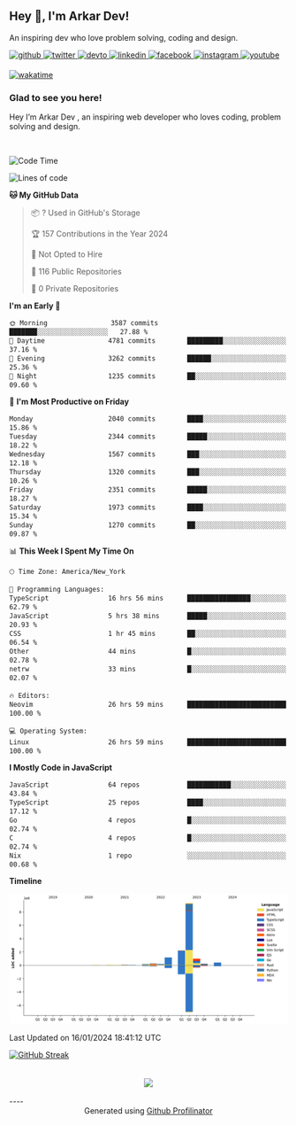 ## Hey 👋, I'm Arkar Dev!  

An inspiring dev who love problem solving, coding and design.

<a href="https://github.com/Riley1101" target="_blank">
<img src=https://img.shields.io/badge/github-%2324292e.svg?&style=for-the-badge&logo=github&logoColor=white alt=github style="margin-bottom: 5px;" />
</a>
<a href="https://twitter.com/arkardev" target="_blank">
<img src=https://img.shields.io/badge/twitter-%2300acee.svg?&style=for-the-badge&logo=twitter&logoColor=white alt=twitter style="margin-bottom: 5px;" />
</a>
<a href="https://dev.to/riley1101" target="_blank">
<img src=https://img.shields.io/badge/dev.to-%2308090A.svg?&style=for-the-badge&logo=dev.to&logoColor=white alt=devto style="margin-bottom: 5px;" />
</a>
<a href="https://linkedin.com/in/arkar-kaung-myat" target="_blank">
<img src=https://img.shields.io/badge/linkedin-%231E77B5.svg?&style=for-the-badge&logo=linkedin&logoColor=white alt=linkedin style="margin-bottom: 5px;" />
</a>
<a href="https://www.facebook.com/riley.eileen.75" target="_blank">
<img src=https://img.shields.io/badge/facebook-%232E87FB.svg?&style=for-the-badge&logo=facebook&logoColor=white alt=facebook style="margin-bottom: 5px;" />
</a>
<a href="https://instagram.com/rileys1101" target="_blank">
<img src=https://img.shields.io/badge/instagram-%23000000.svg?&style=for-the-badge&logo=instagram&logoColor=white alt=instagram style="margin-bottom: 5px;" />
</a>
<a href="https://www.youtube.com/channel/UC_RfEQCC3gL2AzsFFAABikg" target="_blank">
<img src=https://img.shields.io/badge/youtube-%23EE4831.svg?&style=for-the-badge&logo=youtube&logoColor=white alt=youtube style="margin-bottom: 5px;" />
</a>  
  
[![wakatime](https://wakatime.com/badge/user/cf23b6e3-75f8-4c04-b0e3-273191c8d2ec.svg)](https://wakatime.com/@cf23b6e3-75f8-4c04-b0e3-273191c8d2ec)


### Glad to see you here!  
Hey I’m Arkar Dev , an inspiring web developer who loves coding, problem solving and design.

<br/>

<!--START_SECTION:waka-->
![Code Time](http://img.shields.io/badge/Code%20Time-879%20hrs%2053%20mins-blue)

![Lines of code](https://img.shields.io/badge/From%20Hello%20World%20I%27ve%20Written-15.2%20million%20lines%20of%20code-blue)

**🐱 My GitHub Data** 

> 📦 ? Used in GitHub's Storage 
 > 
> 🏆 157 Contributions in the Year 2024
 > 
> 🚫 Not Opted to Hire
 > 
> 📜 116 Public Repositories 
 > 
> 🔑 0 Private Repositories 
 > 
**I'm an Early 🐤** 

```text
🌞 Morning                3587 commits        ███████░░░░░░░░░░░░░░░░░░   27.88 % 
🌆 Daytime                4781 commits        █████████░░░░░░░░░░░░░░░░   37.16 % 
🌃 Evening                3262 commits        ██████░░░░░░░░░░░░░░░░░░░   25.36 % 
🌙 Night                  1235 commits        ██░░░░░░░░░░░░░░░░░░░░░░░   09.60 % 
```
📅 **I'm Most Productive on Friday** 

```text
Monday                   2040 commits        ████░░░░░░░░░░░░░░░░░░░░░   15.86 % 
Tuesday                  2344 commits        █████░░░░░░░░░░░░░░░░░░░░   18.22 % 
Wednesday                1567 commits        ███░░░░░░░░░░░░░░░░░░░░░░   12.18 % 
Thursday                 1320 commits        ███░░░░░░░░░░░░░░░░░░░░░░   10.26 % 
Friday                   2351 commits        █████░░░░░░░░░░░░░░░░░░░░   18.27 % 
Saturday                 1973 commits        ████░░░░░░░░░░░░░░░░░░░░░   15.34 % 
Sunday                   1270 commits        ██░░░░░░░░░░░░░░░░░░░░░░░   09.87 % 
```


📊 **This Week I Spent My Time On** 

```text
🕑︎ Time Zone: America/New_York

💬 Programming Languages: 
TypeScript               16 hrs 56 mins      ████████████████░░░░░░░░░   62.79 % 
JavaScript               5 hrs 38 mins       █████░░░░░░░░░░░░░░░░░░░░   20.93 % 
CSS                      1 hr 45 mins        ██░░░░░░░░░░░░░░░░░░░░░░░   06.54 % 
Other                    44 mins             █░░░░░░░░░░░░░░░░░░░░░░░░   02.78 % 
netrw                    33 mins             █░░░░░░░░░░░░░░░░░░░░░░░░   02.07 % 

🔥 Editors: 
Neovim                   26 hrs 59 mins      █████████████████████████   100.00 % 

💻 Operating System: 
Linux                    26 hrs 59 mins      █████████████████████████   100.00 % 
```

**I Mostly Code in JavaScript** 

```text
JavaScript               64 repos            ███████████░░░░░░░░░░░░░░   43.84 % 
TypeScript               25 repos            ████░░░░░░░░░░░░░░░░░░░░░   17.12 % 
Go                       4 repos             █░░░░░░░░░░░░░░░░░░░░░░░░   02.74 % 
C                        4 repos             █░░░░░░░░░░░░░░░░░░░░░░░░   02.74 % 
Nix                      1 repo              ░░░░░░░░░░░░░░░░░░░░░░░░░   00.68 % 
```



**Timeline**

![Lines of Code chart](https://raw.githubusercontent.com/Riley1101/Riley1101/main/assets/bar_graph.png)


 Last Updated on 16/01/2024 18:41:12 UTC
<!--END_SECTION:waka-->

[![GitHub Streak](https://streak-stats.demolab.com?user=Riley1101)](https://git.io/streak-stats)
  
<br/>  
<div align="center">
<img src="https://komarev.com/ghpvc/?username=Riley1101&&style=flat-square" align="center" />
</div>  
<br/>  
----
<div align="center">Generated using <a href="https://profilinator.rishav.dev/" target="_blank">Github Profilinator</a></div>

